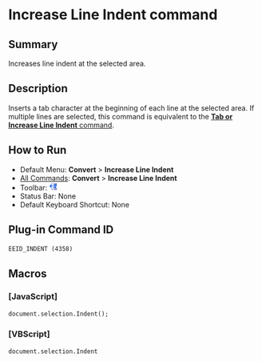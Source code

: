# Increase Line Indent command

## Summary

Increases line indent at the selected area.

## Description

Inserts a tab character at the beginning of each line at the selected area. If
multiple lines are selected, this command is equivalent to the
[**Tab or Increase Line Indent** command](../edit/tab).

## How to Run

- Default Menu: **Convert** \> **Increase Line Indent**
- [All Commands](../tools/all_commands): **Convert** \> **Increase Line Indent**
- Toolbar: ![](../../images/indent.png)
- Status Bar: None
- Default Keyboard Shortcut: None

## Plug-in Command ID

```
EEID_INDENT (4358)
```

## Macros

### \[JavaScript\]

```
document.selection.Indent();
```

### \[VBScript\]

```
document.selection.Indent
```
